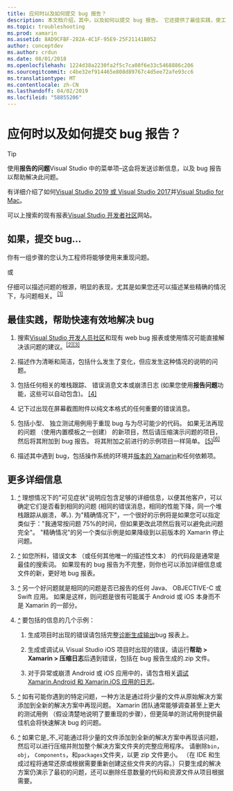 ```yaml
---
title: 应何时以及如何提交 bug 报告？
description: 本文档介绍，其中，以及如何以提交 bug 报告。 它还提供了最佳实践，使工程师以便最好地诊断问题的 bug 报告。
ms.topic: troubleshooting
ms.prod: xamarin
ms.assetid: 8AD9CFBF-282A-4C1F-95E9-25F21141B052
author: conceptdev
ms.author: crdun
ms.date: 08/01/2018
ms.openlocfilehash: 1224d38a2230fa2f5c7ca08f6e33c5468886c206
ms.sourcegitcommit: c4be32ef914465e808d89767c4d5ee72afe93cc6
ms.translationtype: MT
ms.contentlocale: zh-CN
ms.lasthandoff: 04/02/2019
ms.locfileid: "58855206"
---
```

# <a name="when-and-how-should-i-file-a-bug-report"></a>应何时以及如何提交 bug 报告？

> [!TIP]
> 使用**报告的问题**Visual Studio 中的菜单项&ndash;这会将发送诊断信息，以及 bug 报告以帮助解决此问题。
>
> 有详细介绍了如何[Visual Studio 2019 或 Visual Studio 2017](https://docs.microsoft.com/visualstudio/ide/how-to-report-a-problem-with-visual-studio)并[Visual Studio for Mac](https://docs.microsoft.com/visualstudio/mac/report-a-problem)。
>
> 可以上搜索的现有报表[Visual Studio 开发者社区](https://developercommunity.visualstudio.com/)网站。

## <a name="file-a-bug-if"></a>如果，提交 bug...

你有一组步骤的您认为工程师将能够使用来重现问题。

或

仔细可以描述问题的根源，明显的表现，尤其是如果您还可以描述某些精确的情况下，与问题相关。<sup> [[1]](#note-1)</sup>

## <a name="best-practices-to-help-address-bugs-quickly-and-efficiently"></a>最佳实践，帮助快速有效地解决 bug

1. <a name="ref-1" />搜索[Visual Studio 开发人员社区](https://developercommunity.visualstudio.com/)和现有 web bug 报表或使用情况可能直接解决该问题的建议。<sup>[[2]](#note-2)</sup><sup>[[3]](#note-3)</sup>

1. <a name="ref-2" />描述作为清晰和简洁，包括什么发生了变化，但应发生这种情况的说明的问题。

1. <a name="ref-3" />包括任何相关的堆栈跟踪、 错误消息文本或崩溃日志 (如果您使用**报告问题**功能，这些可以自动包含)。 <sup>[[4]](#note-4)</sup>

1. <a name="ref-4" />记下过出现在屏幕截图附件以纯文本格式的任何重要的错误消息。

1. <a name="ref-5" />包括小型、 独立测试用例用于重现 bug 与为尽可能少的代码。  如果无法再现的问题 （使用内置模板之一创建） 的新项目，然后请压缩演示问题的项目，然后将其附加到 bug 报告。  将其附加之前进行的示例项目一样简单。<sup> [[5]](#note-5)</sup><sup>[[6]](#note-6)</sup>

1. <a name="ref-6" />描述其中遇到 bug，包括操作系统的环境并[版本的 Xamarin](~/cross-platform/troubleshooting/questions/version-logs.md)和任何依赖项。

## <a name="additional-details"></a>更多详细信息

1. <a name="note-1" />[*^*](#ref-1) 理想情况下的"可见症状"说明应包含足够的详细信息，以便其他客户，可以确定它们是否看到相同的问题 (相同的错误消息，相同的性能下降，同一个堆栈跟踪从崩溃，_等。_). 为"精确情况下"，一个很好的示例将是如果您可以指定类似于："我通常按问题 75%的时间，但如果更改此项然后我可以避免此问题完全"。 "精确情况"的另一个类似示例是如果降级到以前版本的 Xamarin 停止问题。

1. <a name="note-2" />[*^*](#ref-2) 如您所料，错误文本 （或任何其他唯一的描述性文本） 的代码段是通常是最佳的搜索词。 如果现有的 bug 报告为不完整，则你也可以添加详细信息或文件的新，更好地 bug 报表。

1. <a name="note-3" />[*^*](#ref-3) 另一个好问题就是相同的问题是否已报告的任何 Java、 OBJECTIVE-C 或 Swift 应用。 如果是这样，则问题是很有可能属于 Android 或 iOS 本身而不是 Xamarin 的一部分。

1. <a name="note-4" />[*^*](#ref-4) 要包括的信息的几个示例：

    1. 生成项目时出现的错误请包括完整[诊断生成输出](~/android/troubleshooting/troubleshooting.md#Diagnostic_MSBuild_Output)bug 报表上。

    1. 生成或调试从 Visual Studio iOS 项目时出现的错误，请运行**帮助 > Xamarin > 压缩日志**后遇到错误，包括在 bug 报告生成的.zip 文件。

    1. 对于异常或崩溃 Android 或 iOS 应用中的，请包含相关[调试 Xamarin.Android 和 Xamarin.iOS 应用的日志](~/cross-platform/troubleshooting/questions/version-logs.md#debug-logs-for-xamarin-apps)。

1. <a name="note-5" />[*^*](#ref-5) 如有可能你遇到的特定问题，一种方法是通过将少量的文件从原始解决方案添加到全新的解决方案中再现问题。 Xamarin 团队通常能够调查甚至上更大的测试用例 （假设清楚地说明了要重现的步骤），但更简单的测试用例提供最佳机会将快速解决 bug 的问题。

1. <a name="note-6" />[*^*](#ref-6) 如果它是_不_可能通过将少量的文件添加到全新的解决方案中再现该问题，然后可以进行压缩并附加整个解决方案文件夹的完整应用程序。 请删除`bin`， `obj`， `Components`，和`packages`文件夹，以更 zip 文件更小。 （在 IDE 和生成过程将通常还原或根据需要重新创建这些文件夹的内容。）只要生成的解决方案仍演示了最初的问题，还可以删除任意数量的代码和资源文件从项目根据需要。

